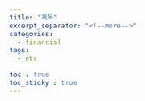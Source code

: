 ```yaml
---
title: "제목"
excerpt_separator: "<!--more-->"
categories:
  - financial
tags:
  - etc

toc : true
toc_sticky : true
---
```

